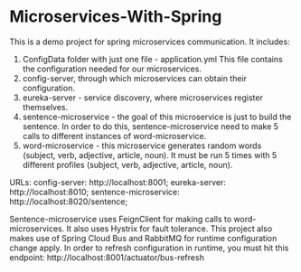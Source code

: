 # Microservices-With-Spring

This is a demo project for spring microservices communication.
It includes:
1. ConfigData folder with just one file - application.yml
This file contains the configuration needed for our microservices.
2. config-server, through which microservices can obtain their configuration.
3. eureka-server - service discovery, where microservices register themselves.
4. sentence-microservice - the goal of this microservice is just to build the sentence.
In order to do this, sentence-microservice need to make 5 calls to different instances of word-microservice.
5. word-microservice - this microservice generates random words (subject, verb, adjective, article, noun).
It must be run 5 times with 5 different profiles (subject, verb, adjective, article, noun).

URLs:
config-server: http://localhost:8001;
eureka-server: http://localhost:8010;
sentence-microservice: http://localhost:8020/sentence;

Sentence-microservice uses FeignClient for making calls to word-microservices. It also uses Hystrix for fault tolerance.
This project also makes use of Spring Cloud Bus and RabbitMQ for runtime configuration change apply. 
In order to refresh configuration in runtime, you must hit this endpoint: http://localhost:8001/actuator/bus-refresh
